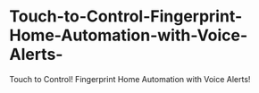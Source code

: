 # Touch-to-Control-Fingerprint-Home-Automation-with-Voice-Alerts-
Touch to Control! Fingerprint Home Automation with Voice Alerts!
